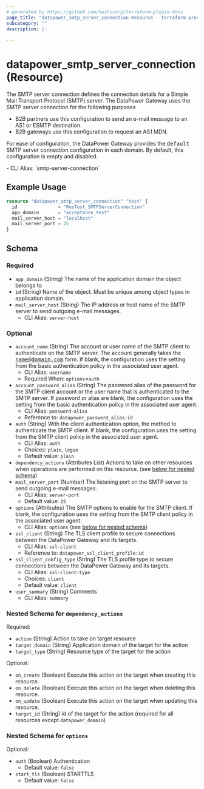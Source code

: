 ```yaml
---
# generated by https://github.com/hashicorp/terraform-plugin-docs
page_title: "datapower_smtp_server_connection Resource - terraform-provider-datapower"
subcategory: ""
description: |-
  
---
```


# datapower_smtp_server_connection (Resource)

<p>The SMTP server connection defines the connection details for a Simple Mail Transport Protocol (SMTP) server. The DataPower Gateway uses the SMTP server connection for the following purposes</p><ul><li>B2B partners use this configuration to send an e-mail message to an AS1 or ESMTP destination.</li><li>B2B gateways use this configuration to request an AS1 MDN.</li></ul><p>For ease of configuration, the DataPower Gateway provides the <tt>default</tt> SMTP server connection configuration in each domain. By default, this configuration is empty and disabled.</p>
  - CLI Alias: `smtp-server-connection`

## Example Usage

```terraform
resource "datapower_smtp_server_connection" "test" {
  id               = "ResTest_SMTPServerConnection"
  app_domain       = "acceptance_test"
  mail_server_host = "localhost"
  mail_server_port = 25
}
```

<!-- schema generated by tfplugindocs -->
## Schema

### Required

- `app_domain` (String) The name of the application domain the object belongs to
- `id` (String) Name of the object. Must be unique among object types in application domain.
- `mail_server_host` (String) The IP address or host name of the SMTP server to send outgoing e-mail messages.
  - CLI Alias: `server-host`

### Optional

- `account_name` (String) The account or user name of the SMTP client to authenticate on the SMTP server. The account generally takes the <tt>name@domain.com</tt> form. If blank, the configuration uses the setting from the basic authentication policy in the associated user agent.
  - CLI Alias: `username`
  - Required When: `options`=`auth`
- `account_password_alias` (String) The password alias of the password for the SMTP client account or the user name that is authenticated to the SMTP server. If password or alias are blank, the configuration uses the setting from the basic authentication policy in the associated user agent.
  - CLI Alias: `password-alias`
  - Reference to: `datapower_password_alias:id`
- `auth` (String) With the client authentication option, the method to authenticate the SMTP client. If blank, the configuration uses the setting from the SMTP client policy in the associated user agent.
  - CLI Alias: `auth`
  - Choices: `plain`, `login`
  - Default value: `plain`
- `dependency_actions` (Attributes List) Actions to take on other resources when operations are performed on this resource. (see [below for nested schema](#nestedatt--dependency_actions))
- `mail_server_port` (Number) The listening port on the SMTP server to send outgoing e-mail messages.
  - CLI Alias: `server-port`
  - Default value: `25`
- `options` (Attributes) The SMTP options to enable for the SMTP client. If blank, the configuration uses the setting from the SMTP client policy in the associated user agent.
  - CLI Alias: `options` (see [below for nested schema](#nestedatt--options))
- `ssl_client` (String) The TLS client profile to secure connections between the DataPower Gateway and its targets.
  - CLI Alias: `ssl-client`
  - Reference to: `datapower_ssl_client_profile:id`
- `ssl_client_config_type` (String) The TLS profile type to secure connections between the DataPower Gateway and its targets.
  - CLI Alias: `ssl-client-type`
  - Choices: `client`
  - Default value: `client`
- `user_summary` (String) Comments
  - CLI Alias: `summary`

<a id="nestedatt--dependency_actions"></a>
### Nested Schema for `dependency_actions`

Required:

- `action` (String) Action to take on target resource
- `target_domain` (String) Application domain of the target for the action
- `target_type` (String) Resource type of the target for the action

Optional:

- `on_create` (Boolean) Execute this action on the target when creating this resource.
- `on_delete` (Boolean) Execute this action on the target when deleting this resource.
- `on_update` (Boolean) Execute this action on the target when updating this resource.
- `target_id` (String) Id of the target for the action (required for all resources except `datapower_domain`)


<a id="nestedatt--options"></a>
### Nested Schema for `options`

Optional:

- `auth` (Boolean) Authentication
  - Default value: `false`
- `start_tls` (Boolean) STARTTLS
  - Default value: `false`
